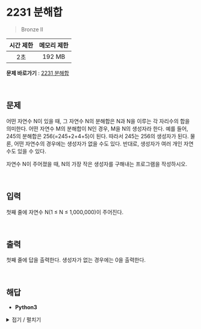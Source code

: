 # 2231 분해합
> Bronze II

|시간 제한|메모리 제한|
|:---:|:---:|
|2초|192 MB|

**문제 바로가기** : [2231 분해합](https://www.acmicpc.net/problem/2231 "2231 분해합")

</br>

## 문제
어떤 자연수 N이 있을 때, 그 자연수 N의 분해합은 N과 N을 이루는 각 자리수의 합을 의미한다. 어떤 자연수 M의 분해합이 N인 경우, M을 N의 생성자라 한다. 예를 들어, 245의 분해합은 256(=245+2+4+5)이 된다. 따라서 245는 256의 생성자가 된다. 물론, 어떤 자연수의 경우에는 생성자가 없을 수도 있다. 반대로, 생성자가 여러 개인 자연수도 있을 수 있다.

자연수 N이 주어졌을 때, N의 가장 작은 생성자를 구해내는 프로그램을 작성하시오.

</br>

## 입력
첫째 줄에 자연수 N(1 ≤ N ≤ 1,000,000)이 주어진다.

</br>

## 출력
첫째 줄에 답을 출력한다. 생성자가 없는 경우에는 0을 출력한다.

</br>

## 해답
- **Python3**
<details>
<summary>접기 / 펼치기</summary>
<div markdown="1">

```py
n = int(input())

answer = 0
for i in range(n, 0, -1):
    if i + sum(map(int, str(i))) == n:
        answer = i
print(answer)
```

</div>
</details>